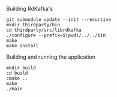 
Building RdKafka's 
```
git submodule update --init --recursive
mkdir thirdparty/bin
cd thirdparty/src/librdkafka
./configure --prefix=$(pwd)/../../bin
make
make install
```

Building and running the application
```
mkdir build
cd build
cmake ..
make
./main
```
